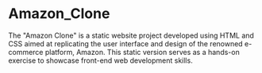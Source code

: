 # Amazon_Clone
 The "Amazon Clone" is a static website project developed using HTML and CSS aimed at replicating the user interface and design of the renowned e-commerce platform, Amazon. This static version serves as a hands-on exercise to showcase front-end web development skills.

